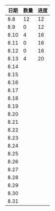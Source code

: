 | 日期 | 数量 | 进度 |
| ---- | ---- | ---- |
| 8.8  | 12   | 12   |
| 8.9  | 0    | 12   |
| 8.10 | 4    | 16   |
| 8.11 | 0    | 16   |
| 8.12 | 0    | 16   |
| 8.13 | 4    | 20   |
| 8.14 |      |      |
| 8.15 |      |      |
| 8.16 |      |      |
| 8.17 |      |      |
| 8.18 |      |      |
| 8.19 |      |      |
| 8.20 |      |      |
| 8.21 |      |      |
| 8.22 |      |      |
| 8.23 |      |      |
| 8.24 |      |      |
| 8.25 |      |      |
| 8.26 |      |      |
| 8.27 |      |      |
| 8.28 |      |      |
| 8.29 |      |      |
| 8.30 |      |      |
| 8.31 |      |      |
